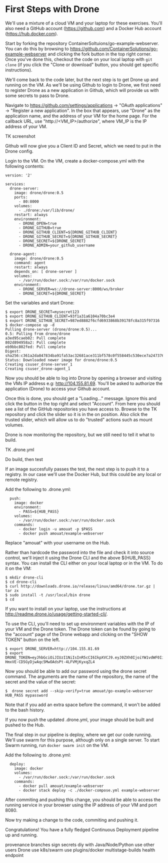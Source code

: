 # First Steps with Drone

We'll use a mixture of a cloud VM and your laptop for these exercises. You'll
also need a GitHub account (https://github.com) and a Docker Hub account
(https://hub.docker.com).

Start by forking the repository ContainerSoltuions/go-example-webserver. You can
do this by browsing to
https://github.com/ContainerSolutions/go-example-webserver and clicking the fork
button in the top right corner. Once you've done this, checkout the code on your
local laptop with `git clone` (if you click the "Clone or download" button, you
should get specific instructions). 

We'll come back to the code later, but the next step is to get Drone up and
running on the VM. As we'll be using Github to login to Drone, we first need to
register Drone as a new application in Github, which will provide us with some
secrets to pass to Drone.

Navigate to https://github.com/settings/applications -> "OAuth applications" -> "Register
a new application". In the box that appears, use "Drone" as the application
name, and the address of your VM for the home page. For the callback URL, use
"http://<VM_IP>/authorize", where VM_IP is the IP address of your VM.

TK screenshot

Github will now give you a Client ID and Secret, which we need to put in the
Drone config.

Login to the VM.
On the VM, create a docker-compose.yml with the following contents:

```
version: '2'

services:
  drone-server:
    image: drone/drone:0.5
    ports:
      - 80:8000
    volumes:
      - ./drone:/var/lib/drone/
    restart: always
    environment:
      - DRONE_OPEN=true
      - DRONE_GITHUB=true
      - DRONE_GITHUB_CLIENT=${DRONE_GITHUB_CLIENT}
      - DRONE_GITHUB_SECRET=${DRONE_GITHUB_SECRET}
      - DRONE_SECRET=${DRONE_SECRET}
      - DRONE_ADMIN=your_github_username

  drone-agent:
    image: drone/drone:0.5
    command: agent
    restart: always
    depends_on: [ drone-server ]
    volumes:
      - /var/run/docker.sock:/var/run/docker.sock
    environment:
      - DRONE_SERVER=ws://drone-server:8000/ws/broker
      - DRONE_SECRET=${DRONE_SECRET}

```

Set the variables and start Drone:

```
$ export DRONE_SECRET=mysecret123
$ export DRONE_GITHUB_CLIENT=93f1a31a6104a70bc3e4 
$ export DRONE_GITHUB_SECRET=987ed8882f6cfd6933868b39178fc8a315f97316
$ docker-compose up -d
Pulling drone-server (drone/drone:0.5)...
0.5: Pulling from drone/drone
a3ed95caeb02: Pull complete
802d894958a2: Pull complete
eb9bbc802fed: Pull complete
Digest: sha256:c361a2da847834ba91fa53ac32681ace311bf578c0f558445c530ece7a247376
Status: Downloaded newer image for drone/drone:0.5
Creating csuser_drone-server_1
Creating csuser_drone-agent_1
```

Now you should be able to log into Drone by opening a browser and visiting the
VMs IP address e.g: http://104.155.81.69. You'll be asked to authorize the
application (Drone) to access your Github account.

Once this is done, you should get a "Loading..." message. Ignore this and click
the button in the top right and select "Account". From here you should see a
list of the GitHub repositories you have access to. Browse to the TK repository
and click the slider so it is in the on position. Also click the trusted slider,
which will allow us to do "trusted" actions such as mount volumes.

Drone is now monitoring the repository, but we still need to tell it what to
build.

TK .drone.yml

Do build, then test

If an image succesfully passes the test, the next step is to push it to a
registry. In our case we'll use the Docker Hub, but this could be any local or
remote registry.

Add the following to .drone.yml:

```
  push:
    image: docker
    environment:
      - PASS=${HUB_PASS}
    volumes:
      - /var/run/docker.sock:/var/run/docker.sock
    commands:
      - docker login -u amouat -p $PASS
      - docker push amouat/example-webserver
```

Replace "amouat" with your username on the Hub.

Rather than hardcode the password into the file and check it into source
control, we'll inject it using the Drone CLI and the above ${HUB_PASS} syntax.
You can install the CLI either on your local laptop or in the VM. To do it on
the VM:

```
$ mkdir drone-cli
$ cd drone-cli
$ curl http://downloads.drone.io/release/linux/amd64/drone.tar.gz | tar zx
$ sudo install -t /usr/local/bin drone
$ cd
```

If you want to install on your laptop, use the instructions at http://readme.drone.io/usage/getting-started-cli/.

To use the CLI, you'll need to set up environment variables with the IP of your
VM and the Drone token. The Drone token can be found by going to the "account" page of the Drone webapp and clicking on the "SHOW TOKEN" button on the left. 

```
$ export DRONE_SERVER=http://104.155.81.69
$ export DRONE_TOKEN=eyJhbGciOiJIUzI1NiIsInR5cCI6IkpXVCJ9.eyJ0ZXh0IjoiYW1vdWF0IiwidHlwZSI6InVzZXIifQ.Hh-HmxVE-CD5GyDjwAqc5MwOAdsPt-4LFVMjKyxqZL4

```

Now you should be able to add our password using the drone secret command. The
arguments are the name of the repository, the name of the secret and the value
of the secret:

```
$  drone secret add --skip-verify=true amouat/go-example-webserver HUB_PASS mypassword
```

Note that if you add an extra space before the command, it won't be added to the
bash history.

If you now push the updated .drone.yml, your image should be built and pushed to
the Hub.

The final step in our pipeline is deploy, where we get our code running. We'll
use swarm for this purpose, although only on a single server. To start Swarm
running, run `docker swarm init` on the VM.

Add the following to .drone.yml:

```
  deploy:
    image: docker
    volumes:
      - /var/run/docker.sock:/var/run/docker.sock
    commands:
      - docker pull amouat/example-webserver
      - docker stack deploy -c ./docker-compose.yml example-webserver
```

After commiting and pushing this change, you should be able to access the
running service in your browser using the IP address of your VM and port 8080.

Now try making a change to the code, commiting and pushing it.

Congratulations! You have a fully fledged Continuous Deployment pipeline up and
running.

provenance
branches
sign secrets
diy with Java/Node/Python
use other users Drone
use k8s/swarm
use plugins/docker
multistage-builds
health endpoint
